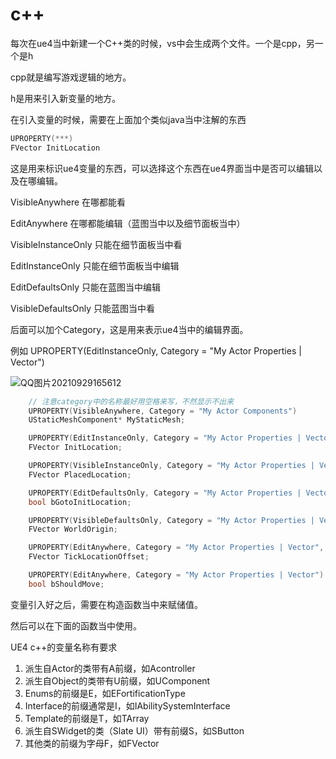 # c++

每次在ue4当中新建一个C++类的时候，vs中会生成两个文件。一个是cpp，另一个是h

cpp就是编写游戏逻辑的地方。

h是用来引入新变量的地方。



在引入变量的时候，需要在上面加个类似java当中注解的东西

```c++
UPROPERTY(***)
FVector InitLocation
```

这是用来标识ue4变量的东西，可以选择这个东西在ue4界面当中是否可以编辑以及在哪编辑。

VisibleAnywhere 在哪都能看

EditAnywhere	在哪都能编辑（蓝图当中以及细节面板当中）





VisibleInstanceOnly 只能在细节面板当中看

EditInstanceOnly 只能在细节面板当中编辑



EditDefaultsOnly 只能在蓝图当中编辑

VisibleDefaultsOnly 只能蓝图当中看



后面可以加个Category，这是用来表示ue4当中的编辑界面。

例如 UPROPERTY(EditInstanceOnly, Category = "My Actor Properties | Vector")

![QQ图片20210929165612](F:\MyNotes\UE4\c++\QQ图片20210929165612.png)



```c++
	// 注意category中的名称最好用空格来写，不然显示不出来
	UPROPERTY(VisibleAnywhere, Category = "My Actor Components")
	UStaticMeshComponent* MyStaticMesh;

	UPROPERTY(EditInstanceOnly, Category = "My Actor Properties | Vector")
	FVector InitLocation;

	UPROPERTY(VisibleInstanceOnly, Category = "My Actor Properties | Vector")
	FVector PlacedLocation;

	UPROPERTY(EditDefaultsOnly, Category = "My Actor Properties | Vector")
	bool bGotoInitLocation;

	UPROPERTY(VisibleDefaultsOnly, Category = "My Actor Properties | Vector")
	FVector WorldOrigin;

	UPROPERTY(EditAnywhere, Category = "My Actor Properties | Vector", meta = (ClampMin = -5.0f, ClampMax = 5.0f, UIMin = -5.0f, UIMax = 5.0f))
	FVector TickLocationOffset;

	UPROPERTY(EditAnywhere, Category = "My Actor Properties | Vector")
	bool bShouldMove;
```





变量引入好之后，需要在构造函数当中来赋储值。

然后可以在下面的函数当中使用。



UE4 c++的变量名称有要求

1. 派生自Actor的类带有A前缀，如Acontroller
2. 派生自Object的类带有U前缀，如UComponent
3. Enums的前缀是E，如EFortificationType
4. Interface的前缀通常是I，如IAbilitySystemInterface
5. Template的前缀是T，如TArray
6. 派生自SWidget的类（Slate UI）带有前缀S，如SButton
7. 其他类的前缀为字母F，如FVector

